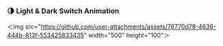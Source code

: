 <h3>🌗 Light & Dark Switch Animation</h3>

＜img src="https://github.com/user-attachments/assets/76770d78-4636-444b-813f-553425833435" width="500" height="100"＞


